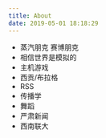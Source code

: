 ```yaml
---
title: About
date: 2019-05-01 18:18:29
---
```


* 蒸汽朋克 赛博朋克
* 相信世界是模拟的
* 主机游戏
* 西贡/布拉格
* RSS
* 传播学
* 舞蹈
* 严肃新闻
* 西南联大

